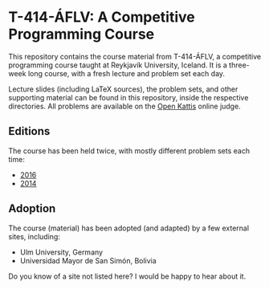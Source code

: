 # T-414-ÁFLV: A Competitive Programming Course

This repository contains the course material from T-414-ÁFLV, a competitive
programming course taught at Reykjavík University, Iceland. It is a three-week
long course, with a fresh lecture and problem set each day.

Lecture slides (including LaTeX sources), the problem sets, and other
supporting material can be found in this repository, inside the respective
directories. All problems are available on the [Open
Kattis](https://open.kattis.com/) online judge.

## Editions
The course has been held twice, with mostly different problem sets each time:

- [2016](https://github.com/SuprDewd/T-414-AFLV/tree/2016)
- [2014](https://github.com/SuprDewd/T-414-AFLV/tree/2014)

## Adoption
The course (material) has been adopted (and adapted) by a few external sites, including:
- Ulm University, Germany
- Universidad Mayor de San Simón, Bolivia

Do you know of a site not listed here? I would be happy to hear about it.
